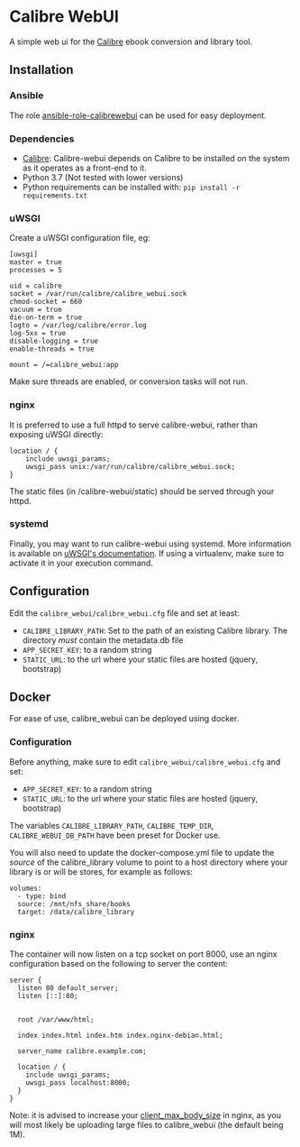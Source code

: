 Calibre WebUI
=============

A simple web ui for the [Calibre](https://calibre-ebook.com/) ebook conversion
and library tool.

Installation
------------

### Ansible

The role
[ansible-role-calibrewebui](https://github.com/nbr23/ansible-role-calibrewebui)
can be used for easy deployment.

### Dependencies

- [Calibre](https://calibre-ebook.com/): Calibre-webui depends on Calibre to
  be installed on the system as it operates as a front-end to it.
- Python 3.7 (Not tested with lower versions)
- Python requirements can be installed with:
`pip install -r requirements.txt`

### uWSGI

Create a uWSGI configuration file, eg:

```
[uwsgi]
master = true
processes = 5

uid = calibre
socket = /var/run/calibre/calibre_webui.sock
chmod-socket = 660
vacuum = true
die-on-term = true
logto = /var/log/calibre/error.log
log-5xx = true
disable-logging = true
enable-threads = true

mount = /=calibre_webui:app
```

Make sure threads are enabled, or conversion tasks will not run.

### nginx

It is preferred to use a full httpd to serve calibre-webui, rather than
exposing uWSGI directly:

```
location / {
    include uwsgi_params;
    uwsgi_pass unix:/var/run/calibre/calibre_webui.sock;
}
```

The static files (in /calibre-webui/static) should be served through your
httpd.

### systemd

Finally, you may want to run calibre-webui using systemd. More information is
available on [uWSGI's
documentation](https://uwsgi-docs.readthedocs.io/en/latest/Systemd.html).
If using a virtualenv, make sure to activate it in your execution command.

Configuration
-------------

Edit the `calibre_webui/calibre_webui.cfg` file and set at least:
- `CALIBRE_LIBRARY_PATH`: Set to the path of an existing Calibre library. The
  directory *must* contain the metadata.db file
- `APP_SECRET_KEY`: to a random string
- `STATIC_URL`: to the url where your static files are hosted (jquery,
  bootstrap)

Docker
------

For ease of use, calibre_webui can be deployed using docker.

### Configuration
Before anything, make sure to edit `calibre_webui/calibre_webui.cfg` and set:
- `APP_SECRET_KEY`: to a random string
- `STATIC_URL`: to the url where your static files are hosted (jquery,
  bootstrap)

The variables `CALIBRE_LIBRARY_PATH`, `CALIBRE_TEMP_DIR`,
`CALIBRE_WEBUI_DB_PATH` have been preset for Docker use.

You will also need to update the docker-compose.yml file to update the *source*
of the calibre_library volume to point to a host directory where your library
is or will be stores, for example as follows:
```
volumes:
  - type: bind
  source: /mnt/nfs_share/books
  target: /data/calibre_library
```

### nginx
The container will now listen on a tcp socket on port 8000, use an nginx
configuration based on the following to server the content:
```
server {
  listen 80 default_server;
  listen [::]:80;


  root /var/www/html;

  index index.html index.htm index.nginx-debian.html;

  server_name calibre.example.com;

  location / {
    include uwsgi_params;
    uwsgi_pass localhost:8000;
  }
}
```

Note: it is advised to increase your
[client_max_body_size](https://nginx.org/en/docs/http/ngx_http_core_module.html#client_max_body_size)
in nginx, as you will most likely be uploading large files to calibre_webui
(the default being
1M).
